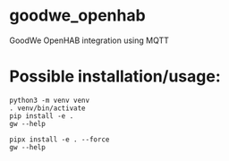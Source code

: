 # goodwe_openhab
GoodWe OpenHAB integration using MQTT


# Possible installation/usage:
```
python3 -m venv venv
. venv/bin/activate
pip install -e .
gw --help
```

```
pipx install -e . --force
gw --help
```
